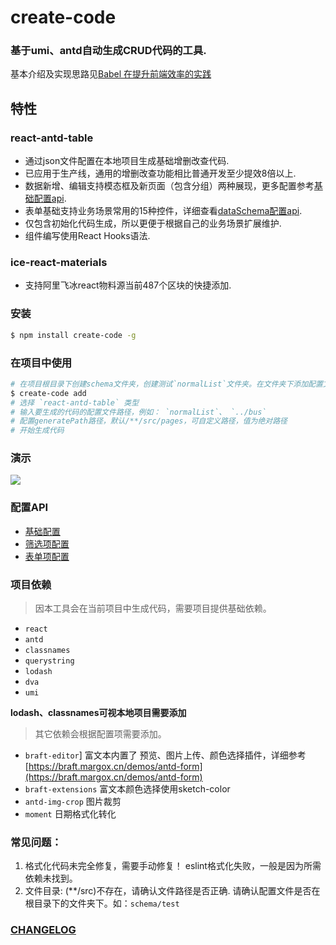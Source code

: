 # create-code

### 基于umi、antd自动生成CRUD代码的工具. 

基本介绍及实现思路见[Babel 在提升前端效率的实践](https://juejin.im/post/5ce2aaea6fb9a07eac05a608)

## 特性

### react-antd-table

* 通过json文件配置在本地项目生成基础增删改查代码.
* 已应用于生产线，通用的增删改查功能相比普通开发至少提效8倍以上.
* 数据新增、编辑支持模态框及新页面（包含分组）两种展现，更多配置参考[基础配置api](https://www.yuque.com/ssisl/gabiv1/fweu9a).
* 表单基础支持业务场景常用的15种控件，详细查看[dataSchema配置api](https://www.yuque.com/ssisl/gabiv1/tv69bu).
* 仅包含初始化代码生成，所以更便于根据自己的业务场景扩展维护.
* 组件编写使用React Hooks语法.

### ice-react-materials

* 支持阿里飞冰react物料源当前487个区块的快捷添加.

### 安装

```bash
$ npm install create-code -g
```

### 在项目中使用

```bash
# 在项目根目录下创建schema文件夹，创建测试`normalList`文件夹。在文件夹下添加配置文件`config.js`、`dataScheme.js`、`querySchema.js`。也可以从本项目`demo-schema`中拷贝测试数据。
$ create-code add
# 选择 `react-antd-table` 类型
# 输入要生成的代码的配置文件路径，例如： `normalList`、 `../bus`
# 配置generatePath路径，默认/**/src/pages，可自定义路径，值为绝对路径
# 开始生成代码
```

### 演示

![](assets/demo.gif)

### 配置API

* [基础配置](https://www.yuque.com/ssisl/gabiv1/fweu9a)
* [筛选项配置](https://www.yuque.com/ssisl/gabiv1/wi2rga)
* [表单项配置](https://www.yuque.com/ssisl/gabiv1/tv69bu)

### 项目依赖

> 因本工具会在当前项目中生成代码，需要项目提供基础依赖。

- `react` 
- `antd` 
- `classnames` 
- `querystring` 
- `lodash` 
- `dva` 
- `umi`

**lodash、classnames可视本地项目需要添加**

> 其它依赖会根据配置项需要添加。

- `braft-editor`] 富文本内置了 预览、图片上传、颜色选择插件，详细参考[https://braft.margox.cn/demos/antd-form](https://braft.margox.cn/demos/antd-form)
- `braft-extensions` 富文本颜色选择使用sketch-color
- `antd-img-crop` 图片裁剪
- `moment` 日期格式化转化

### 常见问题：
1. 格式化代码未完全修复，需要手动修复！
eslint格式化失败，一般是因为所需依赖未找到。
2. 文件目录: (**/src)不存在，请确认文件路径是否正确.
请确认配置文件是否在根目录下的文件夹下。如：`schema/test`


### [CHANGELOG](CHANGELOG.md)


